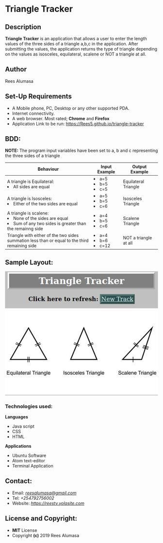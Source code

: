 # Triangle Tracker
## Description
**Triangle Tracker** is an application that allows a user to enter the length values of the three sides of a triangle a,b,c in the application.
After submitting the values, the application returns the type of triangle depending on the values as isosceles, equilateral, scalene or NOT a triangle at all.

## Author
Rees Alumasa
## Set-Up Requirements
* A Mobile phone, PC, Desktop or any other supported PDA.
* Internet connectivity.
* A web browser. Most rated; **Chrome** and **Firefox**
* Application Link to be run: https://Rees5.github.io/triangle-tracker
## BDD:
**NOTE:** The program input variables have been set to a, b and c representing the three sides of a triangle

| Behaviour| Input Example | Output Example |
| --- | --- | --- |
| A triangle is Equilateral:<br><li>All sides are equal</li> | <li>a=5</li><li>b=5</li><li>c=5</li> | Equilateral Triangle |
| A triangle is Isosceles:<br><li>Either of the two sides are equal</li> | <li>a=5</li><li>b=5</li><li>c=6</li> | Isosceles Triangle |
| A triangle is scalene:<br><li>None of the sides are equal</li><li>Sum of any two sides is greater than the remainng side</li>| <li>a=4</li><li>b=5</li><li>c=6</li> | Scalene Triangle |
| Triangle with either of the two sides <br>summation less than or equal to the third remaining side | <li>a=4</li><li>b=6</li><li>c=12</li> | NOT a triangle at all |

## **Sample Layout:**
<img src="img/sample.png">

### Technologies used:
**Languages**
* Java script
* CSS
* HTML

**Applications**
* Ubuntu Software
* Atom text-editor
* Terminal Application
## Contact:
* Email: *reesalumasa@gmail.com*
* Tel: *+254792756002*
* Website: *https://reestv.yolasite.com*
## License and Copyright:
* **MIT** License
* Copyright **(c)** 2019 Rees Alumasa
